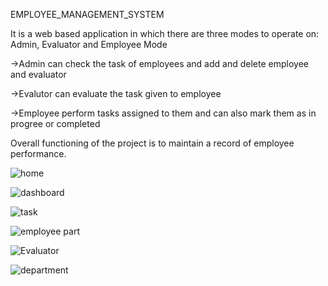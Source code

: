 EMPLOYEE_MANAGEMENT_SYSTEM

It is a web based application in which there are three modes to operate on: Admin, Evaluator and Employee Mode

->Admin can check the task of employees and add and delete employee and evaluator

->Evalutor can evaluate the task given to employee

->Employee perform tasks assigned to them and can also mark them as in progree or completed

Overall functioning of the project is to maintain a record of employee performance.



![home](https://user-images.githubusercontent.com/71014778/161867994-b3a84de8-f870-40b4-a50b-7a16505edd58.PNG)

![dashboard](https://user-images.githubusercontent.com/71014778/161868086-2dcc1e03-b522-422b-b713-09f2d3c0e0d7.PNG)

![task](https://user-images.githubusercontent.com/71014778/161868132-2c1568fb-ad6e-49e4-9e3d-416bde41cdfc.PNG)

![employee part](https://user-images.githubusercontent.com/71014778/161869289-4b2fe984-de82-408a-96dc-d2b52169bc4f.PNG)

![Evaluator](https://user-images.githubusercontent.com/71014778/161869299-b6a6ec4f-164c-4071-8f75-25075784919f.PNG)

![department](https://user-images.githubusercontent.com/71014778/161869312-28e9e4d0-ea4a-45ad-8d0e-5baeb4792c37.PNG)






